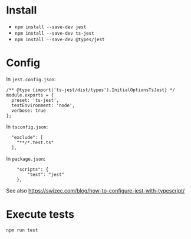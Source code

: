 # Install 

- `npm install --save-dev jest`
- `npm install --save-dev ts-jest`
- `npm install --save-dev @types/jest`

# Config

In `jest.config.json`:

```
/** @type {import('ts-jest/dist/types').InitialOptionsTsJest} */
module.exports = {
  preset: 'ts-jest',
  testEnvironment: 'node',
  verbose: true
};
```

In `tsconfig.json`:

```
  "exclude": [
    "**/*.test.ts"
  ],
```

In `package.json`:
```
    "scripts": {
        "test": "jest"
    },
```

See also
https://swizec.com/blog/how-to-configure-jest-with-typescript/

# Execute tests

`npm run test`
